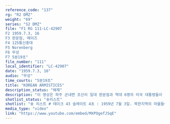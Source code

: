 ```yaml
---
reference_code: "137"
rg: "R2 DMZ"
weight: "69"
series: "S2 DMZ"
file: "F1 RG 111-LC-42907
F2 1959.7.3, 16
F3 판문점, 메이즈
F4 125통신중대
F5 Norenberg
F6 무성 
F7 5분19초"
file_number: "111"
local_identifier: "LC-42907"
date: "1959.7.3, 16"
audio: "무성"
time_courts: "5분19초"
title: "KOREAN ARMISTICES"
description_status: "해제"
description: "이 영상은 파주 군내면 조산리 일대 판문점과 역대 6명의 미국 대통령들이 방문한 ‘메이즈’(지금의 오울렛 초소)와 판문점 회담장을 보여주고 있다. 특히 메이즈 초기 모습이 담긴 영상은 향후 전시와 연계해 활용될 수 있다."
shotlist_status: "숏리스트"
shotlist: "숏 리스트 # 테이크 43 슬레이트 4초 : 1959년 7월 3일. 북한지역의 마을들이 보인다.  # 테이크 21 1분06초 : 1959년 7월 16일. “관측소 메이즈 9기병연대 1정찰분대” 표지판. 관측소 메이 즈의 안내판과 관측소가 보인다. 헌병 두 명이 망원경으로 북한지역을 관측하고 있다. # 테이크 29 슬레이트 2분13초 : 판문점에서 군사정전위원회 회의가 진행되고 있다. 북한군 대표자들이 판문점 회담장으로 이동하고 있다. 이어서 유엔군 측 대표들이 회담장으로 들어가 고 있다. 판문점 회담장 전경. "
media_type: "video"
link: "https://www.youtube.com/embed/MXPOgefJSqE"
---
```

